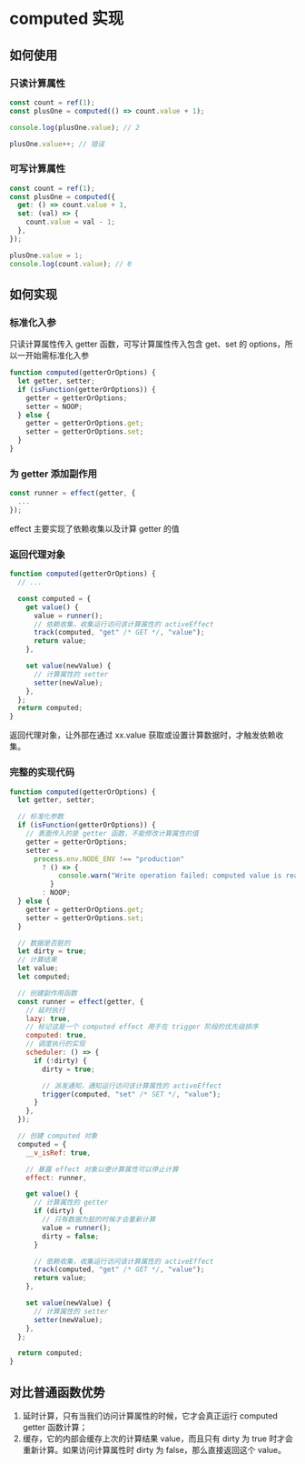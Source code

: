 # computed 实现

## 如何使用

### 只读计算属性

```js
const count = ref(1);
const plusOne = computed(() => count.value + 1);

console.log(plusOne.value); // 2

plusOne.value++; // 错误
```

### 可写计算属性

```js
const count = ref(1);
const plusOne = computed({
  get: () => count.value + 1,
  set: (val) => {
    count.value = val - 1;
  },
});

plusOne.value = 1;
console.log(count.value); // 0
```

## 如何实现

### 标准化入参

只读计算属性传入 getter 函数，可写计算属性传入包含 get、set 的 options，所以一开始需标准化入参

```js
function computed(getterOrOptions) {
  let getter, setter;
  if (isFunction(getterOrOptions)) {
    getter = getterOrOptions;
    setter = NOOP;
  } else {
    getter = getterOrOptions.get;
    setter = getterOrOptions.set;
  }
}
```

### 为 getter 添加副作用

```js
const runner = effect(getter, {
  ...
});
```

effect 主要实现了依赖收集以及计算 getter 的值

### 返回代理对象

```js
function computed(getterOrOptions) {
  // ...

  const computed = {
    get value() {
      value = runner();
      // 依赖收集，收集运行访问该计算属性的 activeEffect
      track(computed, "get" /* GET */, "value");
      return value;
    },

    set value(newValue) {
      // 计算属性的 setter
      setter(newValue);
    },
  };
  return computed;
}
```

返回代理对象，让外部在通过 xx.value 获取或设置计算数据时，才触发依赖收集。



### 完整的实现代码

```js
function computed(getterOrOptions) {
  let getter, setter;

  // 标准化参数
  if (isFunction(getterOrOptions)) {
    // 表面传入的是 getter 函数，不能修改计算属性的值
    getter = getterOrOptions;
    setter =
      process.env.NODE_ENV !== "production"
        ? () => {
            console.warn("Write operation failed: computed value is readonly");
          }
        : NOOP;
  } else {
    getter = getterOrOptions.get;
    setter = getterOrOptions.set;
  }

  // 数据是否脏的
  let dirty = true;
  // 计算结果
  let value;
  let computed;

  // 创建副作用函数
  const runner = effect(getter, {
    // 延时执行
    lazy: true,
    // 标记这是一个 computed effect 用于在 trigger 阶段的优先级排序
    computed: true,
    // 调度执行的实现
    scheduler: () => {
      if (!dirty) {
        dirty = true;

        // 派发通知，通知运行访问该计算属性的 activeEffect
        trigger(computed, "set" /* SET */, "value");
      }
    },
  });

  // 创建 computed 对象
  computed = {
    __v_isRef: true,

    // 暴露 effect 对象以便计算属性可以停止计算
    effect: runner,

    get value() {
      // 计算属性的 getter
      if (dirty) {
        // 只有数据为脏的时候才会重新计算
        value = runner();
        dirty = false;
      }

      // 依赖收集，收集运行访问该计算属性的 activeEffect
      track(computed, "get" /* GET */, "value");
      return value;
    },

    set value(newValue) {
      // 计算属性的 setter
      setter(newValue);
    },
  };

  return computed;
}
```



## 对比普通函数优势

1. 延时计算，只有当我们访问计算属性的时候，它才会真正运行 computed getter 函数计算；
2. 缓存，它的内部会缓存上次的计算结果 value，而且只有 dirty 为 true 时才会重新计算。如果访问计算属性时 dirty 为 false，那么直接返回这个 value。